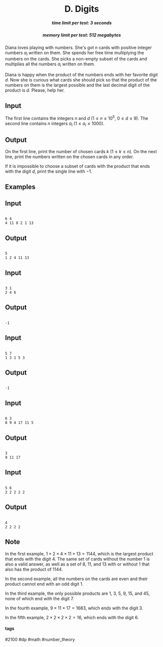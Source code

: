<h1 style='text-align: center;'> D. Digits</h1>

<h5 style='text-align: center;'>time limit per test: 3 seconds</h5>
<h5 style='text-align: center;'>memory limit per test: 512 megabytes</h5>

Diana loves playing with numbers. She's got $n$ cards with positive integer numbers $a_i$ written on them. She spends her free time multiplying the numbers on the cards. She picks a non-empty subset of the cards and multiplies all the numbers $a_i$ written on them.

Diana is happy when the product of the numbers ends with her favorite digit $d$. Now she is curious what cards she should pick so that the product of the numbers on them is the largest possible and the last decimal digit of the product is $d$. Please, help her.

## Input

The first line contains the integers $n$ and $d$ ($1\le n\le 10^5$, $0\le d\le 9$). The second line contains $n$ integers $a_i$ ($1\le a_i\le 1000$). 

## Output

On the first line, print the number of chosen cards $k$ ($1\le k\le n$). On the next line, print the numbers written on the chosen cards in any order. 

If it is impossible to choose a subset of cards with the product that ends with the digit $d$, print the single line with $-1$.

## Examples

## Input


```

6 4
4 11 8 2 1 13

```
## Output


```

5
1 2 4 11 13 

```
## Input


```

3 1
2 4 6

```
## Output


```

-1

```
## Input


```

5 7
1 3 1 5 3

```
## Output


```

-1

```
## Input


```

6 3
8 9 4 17 11 5

```
## Output


```

3
9 11 17 

```
## Input


```

5 6
2 2 2 2 2

```
## Output


```

4
2 2 2 2 

```
## Note

In the first example, $1 \times 2 \times 4 \times 11 \times 13 = 1144$, which is the largest product that ends with the digit 4. The same set of cards without the number 1 is also a valid answer, as well as a set of 8, 11, and 13 with or without 1 that also has the product of 1144.

In the second example, all the numbers on the cards are even and their product cannot end with an odd digit 1.

In the third example, the only possible products are 1, 3, 5, 9, 15, and 45, none of which end with the digit 7.

In the fourth example, $9 \times 11 \times 17 = 1683$, which ends with the digit 3. 

In the fifth example, $2 \times 2 \times 2 \times 2 = 16$, which ends with the digit 6.



#### tags 

#2100 #dp #math #number_theory 